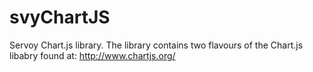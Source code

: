 # svyChartJS
Servoy Chart.js library. The library contains two flavours of the Chart.js libabry found at: http://www.chartjs.org/
